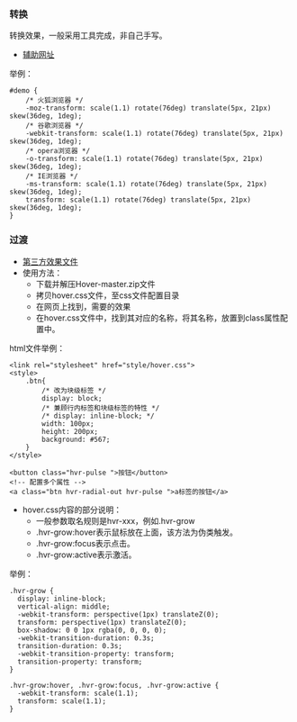 ### 转换 ###

转换效果，一般采用工具完成，非自己手写。

- [辅助网址](https://html-css-js.com/css/generator/transform)

举例：

	#demo {
	    /* 火狐浏览器 */
	    -moz-transform: scale(1.1) rotate(76deg) translate(5px, 21px) skew(36deg, 1deg);
	    /* 谷歌浏览器 */
	    -webkit-transform: scale(1.1) rotate(76deg) translate(5px, 21px) skew(36deg, 1deg);
	    /* opera浏览器 */
	    -o-transform: scale(1.1) rotate(76deg) translate(5px, 21px) skew(36deg, 1deg);
	    /* IE浏览器 */
	    -ms-transform: scale(1.1) rotate(76deg) translate(5px, 21px) skew(36deg, 1deg);
	    transform: scale(1.1) rotate(76deg) translate(5px, 21px) skew(36deg, 1deg);
	}

### 过渡 ###

- [第三方效果文件](https://ianlunn.github.io/Hover/)
- 使用方法：
	- 下载并解压Hover-master.zip文件
	- 拷贝hover.css文件，至css文件配置目录
	- 在网页上找到，需要的效果
	- 在hover.css文件中，找到其对应的名称，将其名称，放置到class属性配置中。

html文件举例：

	<link rel="stylesheet" href="style/hover.css">
    <style>
        .btn{
            /* 改为块级标签 */
            display: block;
            /* 兼顾行内标签和块级标签的特性 */
            /* display: inline-block; */
            width: 100px;
            height: 200px;
            background: #567;
        }
    </style>

	<button class="hvr-pulse ">按钮</button>
    <!-- 配置多个属性 -->
    <a class="btn hvr-radial-out hvr-pulse ">a标签的按钮</a>


- hover.css内容的部分说明：
	- 一般参数取名规则是hvr-xxx，例如.hvr-grow
	- .hvr-grow:hover表示鼠标放在上面，该方法为伪类触发。
	- .hvr-grow:focus表示点击。
	- .hvr-grow:active表示激活。 

举例： 

	.hvr-grow {
	  display: inline-block;
	  vertical-align: middle;
	  -webkit-transform: perspective(1px) translateZ(0);
	  transform: perspective(1px) translateZ(0);
	  box-shadow: 0 0 1px rgba(0, 0, 0, 0);
	  -webkit-transition-duration: 0.3s;
	  transition-duration: 0.3s;
	  -webkit-transition-property: transform;
	  transition-property: transform;
	}
	
	.hvr-grow:hover, .hvr-grow:focus, .hvr-grow:active {
	  -webkit-transform: scale(1.1);
	  transform: scale(1.1);
	}
